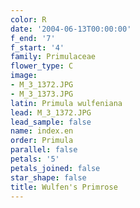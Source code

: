 ```yaml
---
color: R
date: '2004-06-13T00:00:00'
f_end: '7'
f_start: '4'
family: Primulaceae
flower_type: C
image:
- M_3_1372.JPG
- M_3_1373.JPG
latin: Primula wulfeniana
lead: M_3_1372.JPG
lead_sample: false
name: index.en
order: Primula
parallel: false
petals: '5'
petals_joined: false
star_shape: false
title: Wulfen's Primrose
---
```

